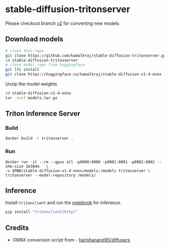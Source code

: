 # stable-diffusion-tritonserver

Please checkout branch [v2](https://github.com/kamalkraj/stable-diffusion-tritonserver/tree/v2) for converting new models


## Download models
```bash
# clone this repo
git clone https://github.com/kamalkraj/stable-diffusion-tritonserver.git
cd stable-diffusion-tritonserver
# clone model repo from huggingface
git lfs install
git clone https://huggingface.co/kamalkraj/stable-diffusion-v1-4-onnx
```

Unzip the model weights
```bash
cd stable-diffusion-v1-4-onnx
tar -xvzf models.tar.gz
```


## Triton Inference Server

### Build
```bash
docker build -t tritonserver .
```

### Run
```
docker run -it --rm --gpus all -p8000:8000 -p8001:8001 -p8002:8002 --shm-size 16384m   \
-v $PWD/stable-diffusion-v1-4-onnx/models:/models tritonserver \
tritonserver --model-repository /models/
```


## Inference

Install `tritonclient` and run the [notebook](Inference.ipynb) for inference.
```bash
pip install "tritonclient[http]"
```

## Credits
- ONNX conversion script from - [harishanand95/diffusers](https://github.com/harishanand95/diffusers/blob/dml/examples/inference/save_onnx.py)
